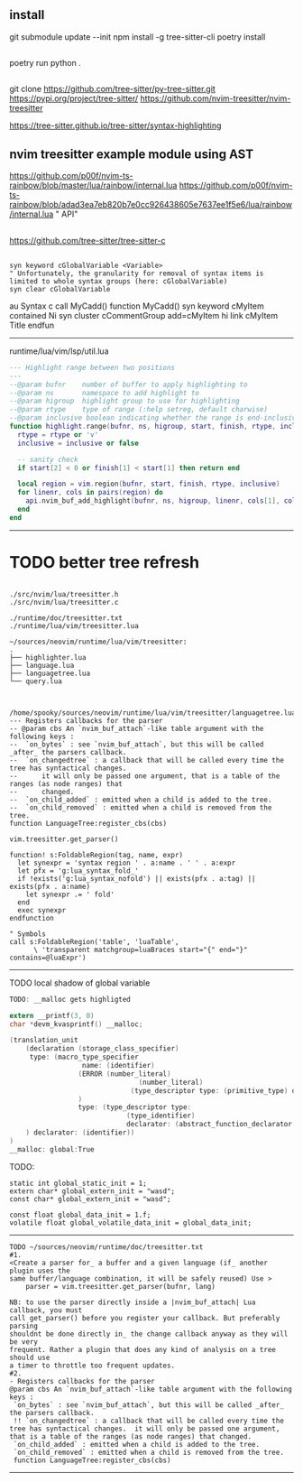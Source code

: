 #
## install
git submodule update --init
npm install -g tree-sitter-cli
poetry install

##
poetry run python .

##
git clone https://github.com/tree-sitter/py-tree-sitter.git
https://pypi.org/project/tree-sitter/
https://github.com/nvim-treesitter/nvim-treesitter


https://tree-sitter.github.io/tree-sitter/syntax-highlighting

## nvim treesitter example module using AST
https://github.com/p00f/nvim-ts-rainbow/blob/master/lua/rainbow/internal.lua
https://github.com/p00f/nvim-ts-rainbow/blob/adad3ea7eb820b7e0cc926438605e7637ee1f5e6/lua/rainbow/internal.lua " API"

##
https://github.com/tree-sitter/tree-sitter-c

##
```vim
syn keyword cGlobalVariable <Variable>
" Unfortunately, the granularity for removal of syntax items is limited to whole syntax groups (here: cGlobalVariable)
syn clear cGlobalVariable
```

au Syntax c call MyCadd()
function MyCadd()
  syn keyword cMyItem contained Ni
  syn cluster cCommentGroup add=cMyItem
  hi link cMyItem Title
endfun


-------------------------------------------------------------------------------
runtime/lua/vim/lsp/util.lua
```lua
--- Highlight range between two positions
---
--@param bufnr    number of buffer to apply highlighting to
--@param ns       namespace to add highlight to
--@param higroup  highlight group to use for highlighting
--@param rtype    type of range (:help setreg, default charwise)
--@param inclusive boolean indicating whether the range is end-inclusive (default false)
function highlight.range(bufnr, ns, higroup, start, finish, rtype, inclusive)
  rtype = rtype or 'v'
  inclusive = inclusive or false

  -- sanity check
  if start[2] < 0 or finish[1] < start[1] then return end

  local region = vim.region(bufnr, start, finish, rtype, inclusive)
  for linenr, cols in pairs(region) do
    api.nvim_buf_add_highlight(bufnr, ns, higroup, linenr, cols[1], cols[2])
  end
end
```

-------------------------------------------------------------------------------
# TODO better tree refresh
```

./src/nvim/lua/treesitter.h
./src/nvim/lua/treesitter.c

./runtime/doc/treesitter.txt
./runtime/lua/vim/treesitter.lua

~/sources/neovim/runtime/lua/vim/treesitter:
.
├── highlighter.lua
├── language.lua
├── languagetree.lua
└── query.lua



/home/spooky/sources/neovim/runtime/lua/vim/treesitter/languagetree.lua
--- Registers callbacks for the parser
-- @param cbs An `nvim_buf_attach`-like table argument with the following keys :
--  `on_bytes` : see `nvim_buf_attach`, but this will be called _after_ the parsers callback.
--  `on_changedtree` : a callback that will be called every time the tree has syntactical changes.
--      it will only be passed one argument, that is a table of the ranges (as node ranges) that
--      changed.
--  `on_child_added` : emitted when a child is added to the tree.
--  `on_child_removed` : emitted when a child is removed from the tree.
function LanguageTree:register_cbs(cbs)

vim.treesitter.get_parser()
```


```vim
function! s:FoldableRegion(tag, name, expr)
  let synexpr = 'syntax region ' . a:name . ' ' . a:expr
  let pfx = 'g:lua_syntax_fold_'
  if !exists('g:lua_syntax_nofold') || exists(pfx . a:tag) || exists(pfx . a:name)
    let synexpr .= ' fold'
  end
  exec synexpr
endfunction

" Symbols
call s:FoldableRegion('table', 'luaTable',
      \ 'transparent matchgroup=luaBraces start="{" end="}" contains=@luaExpr')
```


-------------------------------------------------------------------------------
TODO local shadow of global variable
```c
TODO: __malloc gets highligted

extern __printf(3, 0)
char *devm_kvasprintf() __malloc;

(translation_unit 
	(declaration (storage_class_specifier)
	 type: (macro_type_specifier 
				  name: (identifier)
				 (ERROR (number_literal) 
								(number_literal)
							  (type_descriptor type: (primitive_type) declarator: (abstract_pointer_declarator))
				 )
				 type: (type_descriptor type: 
							 (type_identifier) 
							 declarator: (abstract_function_declarator parameters: (parameter_list))) (MISSING ")")
	) declarator: (identifier))
)
__malloc: global:True
```

TODO:
```
static int global_static_init = 1;
extern char* global_extern_init = "wasd";
const char* global_extern_init = "wasd";

const float global_data_init = 1.f;
volatile float global_volatile_data_init = global_data_init;
```

---------------------------------------------------------------------
```
TODO ~/sources/neovim/runtime/doc/treesitter.txt
#1.
<Create a parser for_ a buffer and a given language (if_ another plugin uses the
same buffer/language combination, it will be safely reused) Use >
    parser = vim.treesitter.get_parser(bufnr, lang)

NB: to use the parser directly inside a |nvim_buf_attach| Lua callback, you must
call get_parser() before you register your callback. But preferably parsing
shouldnt be done directly in_ the change callback anyway as they will be very
frequent. Rather a plugin that does any kind of analysis on a tree should use
a timer to throttle too frequent updates.
#2.
- Registers callbacks for the parser
@param cbs An `nvim_buf_attach`-like table argument with the following keys :
 `on_bytes` : see `nvim_buf_attach`, but this will be called _after_ the parsers callback.
 !! `on_changedtree` : a callback that will be called every time the tree has syntactical changes.  it will only be passed one argument, that is a table of the ranges (as node ranges) that changed.
 `on_child_added` : emitted when a child is added to the tree.
 `on_child_removed` : emitted when a child is removed from the tree.
 function LanguageTree:register_cbs(cbs)
```
---------------------------------------------------------------------
